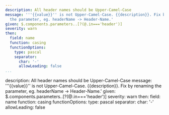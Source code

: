 ---
description: All header names should be Upper-Camel-Case
message: '''{{value}}'' is not Upper-Camel-Case. {{description}}. Fix by renaming
  the parameter, eg. headerName -> Header-Name.'
given: $.components.parameters..[?(@.in==='header')]
severity: warn
then:
  field: name
  function: casing
  functionOptions:
    type: pascal
    separator:
      char: '-'
      allowLeading: false
...description: All header names should be Upper-Camel-Case
message: '''{{value}}'' is not Upper-Camel-Case. {{description}}. Fix by renaming
  the parameter, eg. headerName -> Header-Name.'
given: $.components.parameters..[?(@.in==='header')]
severity: warn
then:
  field: name
  function: casing
  functionOptions:
    type: pascal
    separator:
      char: '-'
      allowLeading: false